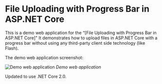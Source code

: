 ﻿# File Uploading with Progress Bar in ASP.NET Core
This is a demo web application for the
“[File Uploading with Progress Bar in ASP.NET Core]" It demonstrates how to upload files in ASP.NET Core
with a progress bar without using any third-party client side technology (like Flash).

The demo web application screenshot:

![Demo web application](http://sikorsky.pro/images/blog/3/github/1.png)
*Demo web application*

Updated to use .NET Core 2.0.